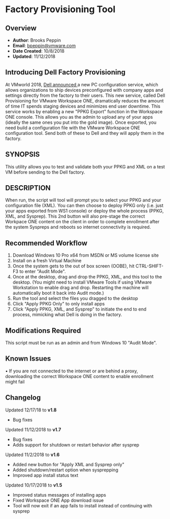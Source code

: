 # Factory Provisioning Tool

## Overview
- **Author**: Brooks Peppin
- **Email**: bpeppin@vmware.com
- **Date Created**: 10/8/2018
- **Updated**: 11/12/2018

## Introducing Dell Factory Provisioning
At VMworld 2018, [Dell announced ](https://blogs.vmware.com/euc/2018/08/dell-provisioning-workspaceone.html)a new PC configuration service, which allows organizations to ship devices preconfigured with company apps and settings directly from the factory to their users. This new service, called Dell Provisioning for VMware Workspace ONE, dramatically reduces the amount of time IT spends staging devices and minimizes end user downtime. 
This service works by enabling a new "PPKG Export" function in the Workspace ONE console. This allows you as the admin to upload any of your apps (ideally the same ones you put into the gold image). Once exported, you need build a configuration file with the VMware Workspace ONE configuration tool. Send both of these to Dell and they will apply them in the factory.


## SYNOPSIS
This utility allows you to test and validate both your PPKG and XML on a test VM before sending to the Dell factory. 

## DESCRIPTION
When run, the script will tool will prompt you to select your PPKG and your configuration file (XML). You can then choose to deploy PPKG only (i.e. just your apps exported from WS1 console) or deploy the whole process (PPKG, XML, and Sysprep). This 2nd button will also pre-stage the correct Workpace ONE content on the client in order to complete enrollment after the system Syspreps and reboots so internet connectivity is required. 

## Recommended Workflow
1.	Download Windows 10 Pro x64 from MSDN or MS volume license site
2.	Install on a fresh Virtual Machine
3.	Once the system gets to the out of box screen (OOBE), hit CTRL-SHIFT-F3 to enter "Audit Mode". 
4.	Once at the desktop, drag and drop the PPKG, XML, and this tool to the desktop. (You might need to install VMware Tools if using VMware Workstation to enable drag and drop. Restarting the machine will automatically boot it back into Audit mode.) 
5.	Run the tool and select the files you dragged to the desktop
6.	Click "Apply PPKG Only" to only install apps
7.	Click "Apply PPKG, XML, and Sysprep" to initiate the end to end process, mimicking what Dell is doing in the factory. 

## Modifications Required
This script must be run as an admin and from Windows 10 "Audit Mode". 

## Known Issues
•	If you are not connected to the internet or are behind a proxy, downloading the correct Workspace ONE content to enable enrollment might fail

## Changelog
Updated 12/17/18 to **v1.8**

- Bug fixes


Updated 11/12/2018 to **v1.7**

- Bug fixes
- Adds support for shutdown or restart behavior after sysprep

Updated 11/2/2018 to **v1.6**

- Added new button for "Apply XML and Sysprep only"
- Added shutdown/restart option when sysprepping
- Improved app install status text

Updated 10/17/2018 to **v1.5**

- Improved status messages of installing apps
- Fixed Workspace ONE App download issue
- Tool will now exit if an app fails to install instead of continuing with sysprep
